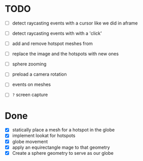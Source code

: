# TODO


- [ ] detect raycasting events with a cursor like we did in aframe
- [ ] detect raycasting events with with a 'click'
- [ ] add and remove hotspot meshes from
- [ ] replace the image and the hotspots with new ones
- [ ] sphere zooming
- [ ] preload a camera rotation
- [ ] events on meshes
- [ ] `?` screen capture


# Done

- [x] statically place a mesh for a hotspot in the globe
- [x] implement lookat for hotspots
- [x] globe movement
- [x] apply an equirectangle mage to that geometry
- [x] Create a sphere geometry to serve as our globe

